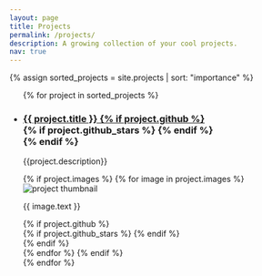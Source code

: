 ```yaml
---
layout: page
title: Projects
permalink: /projects/
description: A growing collection of your cool projects.
nav: true
---
```


{% assign sorted_projects = site.projects | sort: "importance" %}
<ul class="post-list">
{% for project in sorted_projects %}
  <li>
      <h3><a class="project-title" {% if project.not_empty%} href="{{ project.url | relative_url }}" {% endif %}>{{ project.title }}
            {% if project.github %}
            <div class="github-icon">
              <div class="icon" data-toggle="tooltip" title="Code Repository">
                <a href="{{ project.github }}" target="_blank"><i class="fab fa-github gh-icon"></i></a>
              </div>
              {% if project.github_stars %}
              <span class="stars" data-toggle="tooltip" title="GitHub Stars">
                <i class="fas fa-star"></i>
                <span id="{{ project.github_stars }}-stars"></span>
              </span>
              {% endif %}
            </div>
            {% endif %}</a></h3>
      <p>{{project.description}}</p>
      <!-- {{project.img}} -->
      <div class="card hoverable">
        {% if project.images %}
          {% for image in project.images %}
          <img class="img-responsive" src="{{ image.path | relative_url}}" alt="project thumbnail">
            <div class="card-body">
              <!-- <h2 class="card-title text-lowercase">{{ project.title }}</h2> -->
              <p class="card-text">{{ image.text }}</p>
              <!-- <div class="row justify-content-center"></div> -->
              <!-- <div class="row ml-1 mr-1 p-0"></div> -->
              <div class="row justify-content-center">
                {% if project.github %}
                <div class="github-icon">
                  <div class="icon" data-toggle="tooltip" title="Code Repository">
                    <a href="{{ project.github }}" target="_blank"><i class="fab fa-github gh-icon"></i></a>
                  </div>
                  {% if project.github_stars %}
                  <span class="stars" data-toggle="tooltip" title="GitHub Stars">
                    <i class="fas fa-star"></i>
                    <span id="{{ project.github_stars }}-stars"></span>
                  </span>
                  {% endif %}
                </div>
                {% endif %}
              </div>
            </div>
          {% endfor %}
        <!-- <img src="{{ project.img | relative_url }}" alt="project thumbnail"> -->
        {% endif %}
      </div>
  </li>
{% endfor %}
</ul>


